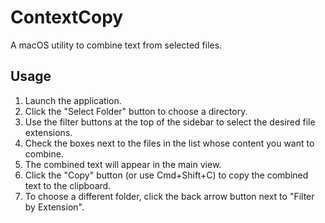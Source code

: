 # ContextCopy

A macOS utility to combine text from selected files.

## Usage

1.  Launch the application.
2.  Click the "Select Folder" button to choose a directory.
3.  Use the filter buttons at the top of the sidebar to select the desired file extensions.
4.  Check the boxes next to the files in the list whose content you want to combine.
5.  The combined text will appear in the main view.
6.  Click the "Copy" button (or use Cmd+Shift+C) to copy the combined text to the clipboard.
7.  To choose a different folder, click the back arrow button next to "Filter by Extension". 